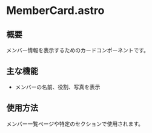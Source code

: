 # MemberCard.astro

## 概要
メンバー情報を表示するためのカードコンポーネントです。

## 主な機能
- メンバーの名前、役割、写真を表示

## 使用方法
メンバー一覧ページや特定のセクションで使用されます。